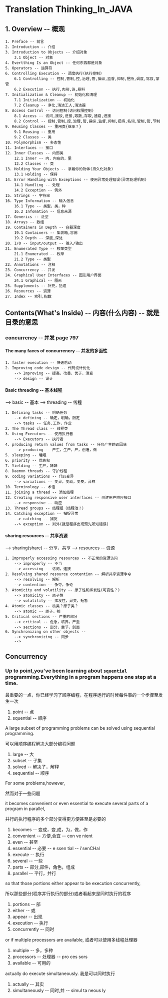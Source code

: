 # Translation Thinking_In_JAVA

## 1. Overview -- 概观
```
1. Preface -- 前言
2. Introduction -- 介绍
3. Introduction to Objects -- 介绍对象
    3.1 Object -- 对象
4. Evertthing Is an Object -- 任何东西都是对象
5. Operators -- 运算符
6. Controlling Execution -- 调度执行(执行控制)
    6.1 Controlling -- 控制,管制,控,治理,管,操纵,监督,抑制,把持,调度,驾驭,掌管
    6.2 Execution -- 执行,肉刑,诛,悬料
7. Initialization & Cleanup -- 初始化和清理
    7.1 Initialization -- 初始化
    7.2 Cleanup -- 净化,清洁工人,清洁器
8. Access Control -- 访问控制(访问权限控制)
    8.1 Access -- 访问,接驳,进接,取数,存取,通路,进接
    8.2 Control -- 控制,管制,控,治理,管,操纵,监督,抑制,把持,名词,管制,管,节制
9. Reusing Classes -- 重用类{继承？}
    9.1 Reusing -- 重用
    9.2 Classes -- 类
10. Polymorphism -- 多态性
11. Interfaces -- 接口
12. Inner Classes -- 内部类
    12.1 Inner -- 内，内在的，里
    12.2 Classes -- 类
13. Holding Your Objects -- 拿着你的物体(持久化对象)
    13.1 Holding -- 保持
14. Error Handling with Exceptions -- 使用异常处理错误(异常处理机制)
    14.1 Handling -- 处理
    14.2 Exception -- 例外
15. Strings -- 字符串
16. Type Information -- 输入信息
    16.1 Type -- 类型，类，种
    16.2 Infomation -- 信息来源
17. Generics -- 泛型
18. Arrays -- 数组
19. Containers in Depth -- 容器深度
    19.1 Containers -- 集装箱,容器
    19.2 Depth -- 深度,深处
20. I/O -- input/output -- 输入/输出
21. Enumerated Type -- 枚举类型
    21.1 Enumerated -- 枚举
    21.2 Type -- 类型
22. Annotations -- 注释
23. Concurrency -- 并发
24. Graphical User Interfaces -- 图形用户界面
    24.1 Graphical -- 图形
25. Supplements -- 补充，拾遗
26. Resources -- 资源
27. Index -- 索引,指数
```


## Contents(What's Inside) -- 内容(什么内容) -- 就是目录的意思

### concurrency -- 并发 page 797
#### The many faces of concurrencry -- 并发的多面性
    1. faster execution -- 快速启动
    2. Improving code design -- 代码设计优化
        --> Improving -- 提高，改善，优于，演变
        --> design -- 设计
#### Basic threading -- 基本线程
--> basic -- 基本
--> threading -- 线程

    1. Defining tasks -- 明确任务
        --> defining -- 确定，明确，限定
        --> tasks -- 任务,工作，作业
    2. The Thread class -- 线程类
    3. Using Executors -- 使用执行者
        --> Executors -- 执行者
    4. producing return values from tasks -- 任务产生的返回值
        --> producing -- 产生，生产，产，创造，做
    5. sleeping -- 睡眠
    6. priority -- 优先权
    7. Yielding -- 生产，妹妹
    8. Daemon threads -- 守护线程
    9. coding variations -- 代码变异
        --> variations -- 变异，变动，变奏，异样
    10. Terminology -- 术语
    11. joining a thread -- 添加线程
    12. Creating responsive user interfaces -- 创建用户响应接口
        --> responsive -- 响应
    13. Thread groups -- 线程组（线程池？）
    14. Catching exception -- 捕捉异常
        --> catching -- 捕捉
        --> exception -- 列外(就是程序出现预先所知错误)
#### sharing resources -- 共享资源
--> sharing(share) -- 分享，共享
--> resources -- 资源

    1. Improperly accessing resources -- 不正常的资源访问
        --> improperly -- 不当
        --> accessing -- 访问，连接
    2. Resolving shared resource contention -- 解析共享资源争夺
        --> resolving -- 解析
        --> contention -- 争夺，争论
    3. Atomicity and volatility -- 原子性和挥发性(可变性？)
        --> atomicity -- 原子性
        --> volatility -- 挥发性，异变，短暂
    4. Atomic classes -- 核类？原子类？
        --> atomic -- 原子，核
    5. Critical sections -- 严重的部分
        --> critical -- 危急，临界，严重
        --> sections -- 部分，章节，剖面
    6. Synchronizing on other objects -- 
        --> synchronizing -- 同步
        --> 



## Concurrency 
### Up to point,you've been learning about `squential` programming.Everything in a program happens one step at a time. 

最重要的一点，你已经学习了顺序编程，在程序运行的时候每件事的一个步骤至发生一次

1. point -- 点
2. squential -- 顺序

A large subset of programming problems can be solved using sequential programming.

可以用顺序编程解决大部分编程问题

1. large -- 大
2. subset -- 子集
3. solved -- 解决了，解释
4. sequential -- 顺序

For some problems,however,

然而对于一些问题

it becomes convenient or even essential to execute several parts of a program in parallel,

并行的执行程序的多个部分变得更方便甚至是必要的

1. becomes -- 变成，变,成，为，做，作
2. convenient -- 方便,合宜 -- con ve nient
3. even -- 甚至
4. essential -- 必要 -- e ssen tial -- i'senCHal
5. execute -- 执行
6. several -- 一些
7. parts -- 部分,部件，角色，组成
8. parallel -- 平行，并行

so that those portions either appear to be execution concurrently,

所以那些部分(程序并行执行的部分)或者看起来是同时执行的程序

1. portions -- 部
10. either -- 或
11. appear -- 出现
12. execution -- 执行
13. concurrently -- 同时

or if multiple processors are available,
或者可以使用多线程处理器
1. multiple -- 多，多种
2. processors -- 处理器 -- pro ces sors
3. available -- 可用的

actually do execute simultaneously.
我是可以同时执行
1. actually -- 其实
2. simultaneously -- 同时,并 -- simul ta neous ly